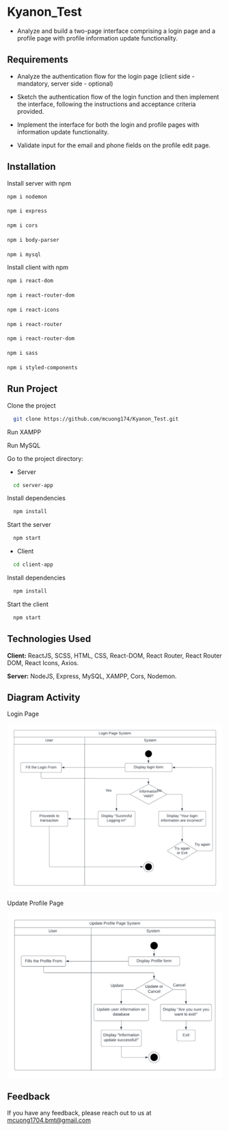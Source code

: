 ﻿
# Kyanon_Test


- Analyze and build a two-page interface comprising a login page and a profile page with profile information update functionality.


## Requirements

- Analyze the authentication flow for the login page (client side - mandatory, server side - optional)

- Sketch the authentication flow of the login function and then implement the interface, following the instructions and acceptance criteria provided.

- Implement the interface for both the login and profile pages with information update functionality.

- Validate input for the email and phone fields on the profile edit page.

## Installation

Install server with npm

```bash
npm i nodemon

npm i express

npm i cors

npm i body-parser

npm i mysql
```

Install client with npm

```bash
npm i react-dom

npm i react-router-dom

npm i react-icons

npm i react-router

npm i react-router-dom

npm i sass

npm i styled-components
```
## Run Project

Clone the project

```bash
  git clone https://github.com/mcuong174/Kyanon_Test.git
```

Run XAMPP 

Run MySQL

Go to the project directory: 

- Server

```bash
  cd server-app
```

Install dependencies

```bash
  npm install
```

Start the server

```bash
  npm start
```

- Client


```bash
  cd client-app
```

Install dependencies

```bash
  npm install
```

Start the client

```bash
  npm start
```

## Technologies Used

**Client:** ReactJS, SCSS, HTML, CSS, React-DOM, React Router, React Router DOM, React Icons, Axios.

**Server:** NodeJS, Express, MySQL, XAMPP, Cors, Nodemon.


## Diagram Activity

Login Page

![App Screenshot](https://raw.githubusercontent.com/mcuong174/kyanon-test/main/Diagram/Login%20Page%20System.png?token=GHSAT0AAAAAAB7TELG2ZUSUYFBSK3ATTSVGZAE52TA)


Update Profile Page

![App Screenshot](https://raw.githubusercontent.com/mcuong174/kyanon-test/main/Diagram/Update%20Profile%20Page%20System.png?token=GHSAT0AAAAAAB7TELG2ZFQZMSGF73SISTQUZAE527Q)





## Feedback

If you have any feedback, please reach out to us at mcuong1704.bmt@gmail.com

